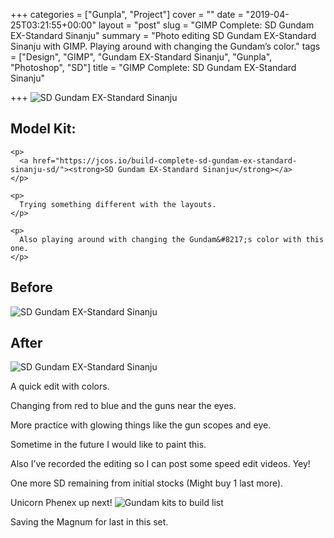 +++
categories = ["Gunpla", "Project"]
cover = ""
date = "2019-04-25T03:21:55+00:00"
layout = "post"
slug = "GIMP Complete: SD Gundam EX-Standard Sinanju"
summary = "Photo editing SD Gundam EX-Standard Sinanju with GIMP. Playing around with changing the Gundam’s color."
tags = ["Design", "GIMP", "Gundam EX-Standard Sinanju", "Gunpla", "Photoshop", "SD"]
title = "GIMP Complete: SD Gundam EX-Standard Sinanju"

+++
![SD Gundam EX-Standard Sinanju](/uploads/sinanju-kit.jpg)

<div class="wp-block-media-text alignwide" style="grid-template-columns:25% auto">

  <div class="wp-block-media-text__content">
    <h2>
      <strong>Model Kit: </strong>
    </h2>

    <p>
      <a href="https://jcos.io/build-complete-sd-gundam-ex-standard-sinanju-sd/"><strong>SD Gundam EX-Standard Sinanju</strong></a>
    </p>

    <p>
      Trying something different with the layouts.
    </p>

    <p>
      Also playing around with changing the Gundam&#8217;s color with this one.
    </p>
  </div>
</div>

## Before

![SD Gundam EX-Standard Sinanju](/uploads/sinanju-before.jpg)

## After

![SD Gundam EX-Standard Sinanju](/uploads/sinanju-after.png)

A quick edit with colors.

Changing from red to blue and the guns near the eyes.

More practice with glowing things like the gun scopes and eye.

Sometime in the future I would like to paint this.

Also I&#8217;ve recorded the editing so I can post some speed edit videos. Yey!

One more SD remaining from initial stocks (Might buy 1 last more).

Unicorn Phenex up next!
![Gundam kits to build list](/uploads/initial-kits.jpg)

Saving the Magnum for last in this set.